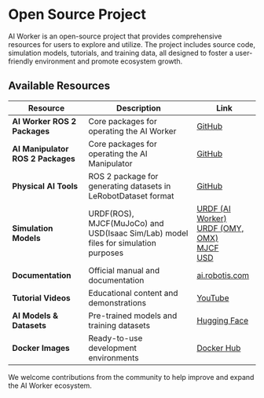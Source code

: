 # Open Source Project

AI Worker is an open-source project that provides comprehensive resources for users to explore and utilize. The project includes source code, simulation models, tutorials, and training data, all designed to foster a user-friendly environment and promote ecosystem growth.

## Available Resources

| Resource | Description | Link |
|----------|-------------|------|
| **AI Worker ROS 2 Packages** | Core packages for operating the AI Worker | [GitHub](https://github.com/ROBOTIS-GIT/ai_worker) |
| **AI Manipulator ROS 2 Packages** | Core packages for operating the AI Manipulator | [GitHub](https://github.com/ROBOTIS-GIT/open_manipulator) |
| **Physical AI Tools** | ROS 2 package for generating datasets in LeRobotDataset format | [GitHub](https://github.com/ROBOTIS-GIT/physical_ai_tools) |
| **Simulation Models** | URDF(ROS), MJCF(MuJoCo) and USD(Isaac Sim/Lab) model files for simulation purposes | [URDF (AI Worker)](https://github.com/ROBOTIS-GIT/ai_worker/tree/main/ffw_description/urdf)<br>[URDF (OMY, OMX)](https://github.com/ROBOTIS-GIT/open_manipulator/tree/main/open_manipulator_description/urdf)<br>[MJCF](https://github.com/ROBOTIS-GIT/robotis_mujoco_menagerie)<br>[USD](https://github.com/ROBOTIS-GIT/robotis_lab/tree/main/source/robotis_lab/data/robots) |
| **Documentation** | Official manual and documentation | [ai.robotis.com](https://ai.robotis.com) |
| **Tutorial Videos** | Educational content and demonstrations | [YouTube](https://www.youtube.com/@ROBOTISOpenSourceTeam) |
| **AI Models & Datasets** | Pre-trained models and training datasets | [Hugging Face](https://huggingface.co/ROBOTIS) |
| **Docker Images** | Ready-to-use development environments | [Docker Hub](https://hub.docker.com/r/robotis/ros/tags) |

We welcome contributions from the community to help improve and expand the AI Worker ecosystem.
